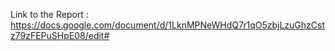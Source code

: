 Link to the Report : https://docs.google.com/document/d/1LknMPNeWHdQ7r1qO5zbjLzuGhzCstz79zFEPuSHpE08/edit#
